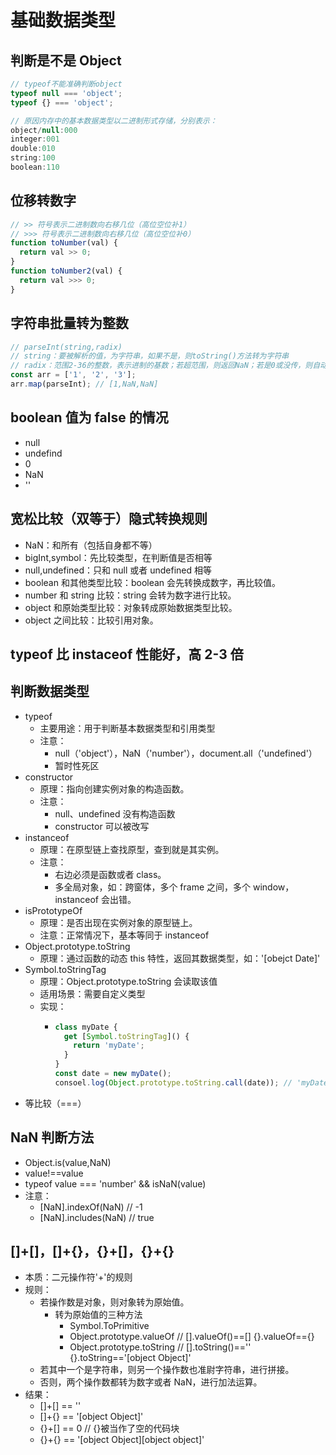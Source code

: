 # 基础数据类型

## 判断是不是 Object

```js
// typeof不能准确判断object
typeof null === 'object';
typeof {} === 'object';

// 原因内存中的基本数据类型以二进制形式存储，分别表示：
object/null:000
integer:001
double:010
string:100
boolean:110
```

## 位移转数字

```js
// >> 符号表示二进制数向右移几位（高位空位补1）
// >>> 符号表示二进制数向右移几位（高位空位补0）
function toNumber(val) {
  return val >> 0;
}
function toNumber2(val) {
  return val >>> 0;
}
```

## 字符串批量转为整数

```js
// parseInt(string,radix)
// string：要被解析的值，为字符串，如果不是，则toString()方法转为字符串
// radix：范围2-36的整数，表示进制的基数；若超范围，则返回NaN；若是0或没传，则自动推算。
const arr = ['1', '2', '3'];
arr.map(parseInt); // [1,NaN,NaN]
```

## boolean 值为 false 的情况

- null
- undefind
- 0
- NaN
- ''

## 宽松比较（双等于）隐式转换规则

- NaN：和所有（包括自身都不等）
- bigInt,symbol：先比较类型，在判断值是否相等
- null,undefined：只和 null 或者 undefined 相等
- boolean 和其他类型比较：boolean 会先转换成数字，再比较值。
- number 和 string 比较：string 会转为数字进行比较。
- object 和原始类型比较：对象转成原始数据类型比较。
- object 之间比较：比较引用对象。

## typeof 比 instaceof 性能好，高 2-3 倍

## 判断数据类型

- typeof
  - 主要用途：用于判断基本数据类型和引用类型
  - 注意：
    - null（'object'），NaN（'number'），document.all（'undefined'）
    - 暂时性死区
- constructor
  - 原理：指向创建实例对象的构造函数。
  - 注意：
    - null、undefined 没有构造函数
    - constructor 可以被改写
- instanceof
  - 原理：在原型链上查找原型，查到就是其实例。
  - 注意：
    - 右边必须是函数或者 class。
    - 多全局对象，如：跨窗体，多个 frame 之间，多个 window，instanceof 会出错。
- isPrototypeOf
  - 原理：是否出现在实例对象的原型链上。
  - 注意：正常情况下，基本等同于 instanceof
- Object.prototype.toString
  - 原理：通过函数的动态 this 特性，返回其数据类型，如：'[obejct Date]'
- Symbol.toStringTag
  - 原理：Object.prototype.toString 会读取该值
  - 适用场景：需要自定义类型
  - 实现：
    - ```js
      class myDate {
        get [Symbol.toStringTag]() {
          return 'myDate';
        }
      }
      const date = new myDate();
      consoel.log(Object.prototype.toString.call(date)); // 'myDate'
      ```
- 等比较（===）

## NaN 判断方法

- Object.is(value,NaN)
- value!==value
- typeof value === 'number' && isNaN(value)
- 注意：
  - [NaN].indexOf(NaN) // -1
  - [NaN].includes(NaN) // true

## []+[]，[]+{}，{}+[]，{}+{}

- 本质：二元操作符'+'的规则
- 规则：
  - 若操作数是对象，则对象转为原始值。
    - 转为原始值的三种方法
      - Symbol.ToPrimitive
      - Object.prototype.valueOf // [].valueOf()==[] {}.valueOf=={}
      - Object.prototype.toString // [].toString()=='' {}.toString=='[object Object]'
  - 若其中一个是字符串，则另一个操作数也准尉字符串，进行拼接。
  - 否则，两个操作数都转为数字或者 NaN，进行加法运算。
- 结果：
  - []+[] == ''
  - []+{} == '[object Object]'
  - {}+[] == 0 // {}被当作了空的代码块
  - {}+{} == '[object Object][object object]'
